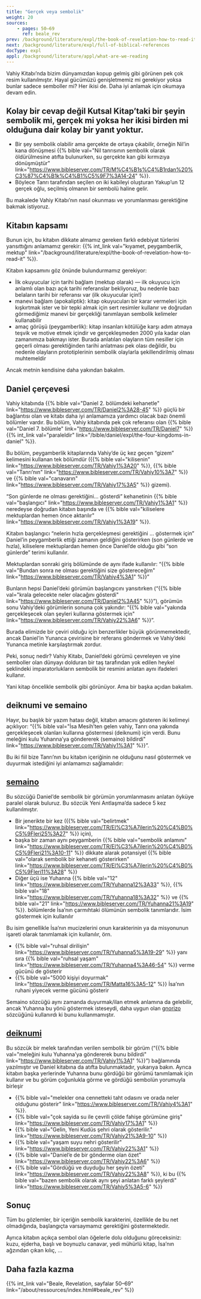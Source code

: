 ```yaml
---
title: "Gerçek veya sembolik"
weight: 20
sources:
    - pages: 50–69
      ref: beale_rev
prev: /background/literature/expl/the-book-of-revelation-how-to-read-it
next: /background/literature/expl/full-of-biblical-references
docType: expl
appl: /background/literature/appl/what-are-we-reading
---
```


Vahiy Kitabı’nda bizim dünyamızdan kopup gelmiş gibi görünen pek çok resim kullanılmıştır. Hayal gücümüzü genişletmemiz mi gerekiyor yoksa bunlar sadece semboller mi? Her ikisi de. Daha iyi anlamak için okumaya devam edin.

## Kolay bir cevap değil Kutsal Kitap’taki bir şeyin sembolik mi, gerçek mi yoksa her ikisi birden mi olduğuna dair kolay bir yanıt yoktur.

<a name="d073"></a>
- Bir şey sembolik olabilir ama gerçekte de ortaya çıkabilir, örneğin Nil’in kana dönüşmesi {{% bible val="Nil tanrısının sembolik olarak öldürülmesine atıfta bulunurken, su gerçekte kan gibi kırmızıya dönüşmüştür" link="https://www.bibleserver.com/TR/M%C4%B1s%C4%B1rdan%20%C3%87%C4%B1k%C4%B1%C5%9F7%3A14-24" %}}.
- Böylece Tanrı tarafından seçilen on iki kabileyi oluşturan Yakup’un 12 gerçek oğlu, seçilmiş olmanın bir sembolü haline gelir.

Bu makalede Vahiy Kitabı’nın nasıl okunması ve yorumlanması gerektiğine bakmak istiyoruz.

## Kitabın kapsamı

<a name="1fc1"></a>
Bunun için, bu kitabın dikkate almamız gereken farklı edebiyat türlerini yansıttığını anlamamız gerekir: {{% int_link val="kıyamet, peygamberlik, mektup" link="/background/literature/expl/the-book-of-revelation-how-to-read-it" %}}.

Kitabın kapsamını göz önünde bulundurmamız gerekiyor:

- İlk okuyucular için tarihi bağlam (mektup olarak) — ilk okuyucu için anlamlı olan bazı açık tarihi referanslar bekliyoruz, bu nedenle bazı belaların tarihi bir referansı var (ilk okuyucular için!)
- manevi bağlam (apokaliptik): kitap okuyucuları bir karar vermeleri için kışkırtmak ister ve bir tepki almak için sert resimler kullanır ve doğrudan görmediğimiz manevi bir gerçekliği tanımlayan sembolik kelimeler kullanabilir
- amaç görüşü (peygamberlik): kitap insanları kötülüğe karşı adım atmaya teşvik ve motive etmek içindir ve gerçekleşmeden 2000 yıla kadar olan zamanımıza bakmayı ister. Burada anlatılan olayların tüm nesiller için geçerli olması gerektiğinden tarihi anlatması pek olası değildir, bu nedenle olayların prototiplerinin sembolik olaylarla şekillendirilmiş olması muhtemeldir

Ancak metnin kendisine daha yakından bakalım.

## Daniel çerçevesi

<a name="6075"></a>
Vahiy kitabında {{% bible val="Daniel 2. bölümdeki kehanetle" link="https://www.bibleserver.com/TR/Daniel2%3A28-45" %}} güçlü bir bağlantısı olan ve kitabı daha iyi anlamamıza yardımcı olacak bazı önemli bölümler vardır. Bu bölüm, Vahiy kitabında pek çok referansı olan {{% bible val="Daniel 7. bölümle" link="https://www.bibleserver.com/TR/Daniel7" %}} {{% int_link val="paraleldir" link="/bible/daniel/expl/the-four-kingdoms-in-daniel" %}}.

Bu bölüm, peygamberlik kitaplarında Vahiy’de üç kez geçen “gizem” kelimesini kullanan tek bölümdür ({{% bible val="kilisenin" link="https://www.bibleserver.com/TR/Vahiy1%3A20" %}}, {{% bible val="Tanrı’nın" link="https://www.bibleserver.com/TR/Vahiy10%3A7" %}} ve {{% bible val="canavarın" link="https://www.bibleserver.com/TR/Vahiy17%3A5" %}} gizemi).

“Son günlerde ne olması gerektiğini… gösterdi” kehanetinin {{% bible val="başlangıcı" link="https://www.bibleserver.com/TR/Vahiy1%3A1" %}} neredeyse doğrudan kitabın başında ve {{% bible val="kiliselere mektuplardan hemen önce aktarılır" link="https://www.bibleserver.com/TR/Vahiy1%3A19" %}}.

Kitabın başlangıcı “nelerin hızla gerçekleşmesi gerektiğini … göstermek için” Daniel’in peygamberlik ettiği zamanın geldiğini gösterirken (son günlerde ve hızla), kiliselere mektuplardan hemen önce Daniel’de olduğu gibi “son günlerde” terimi kullanılır.

Mektuplardan sonraki giriş bölümünde de aynı ifade kullanılır: “{{% bible val="Bundan sonra ne olması gerektiğini size göstereceğim" link="https://www.bibleserver.com/TR/Vahiy4%3A1" %}}”

Bunların hepsi Daniel’deki görümün başlangıcını yansıtırken (“{{% bible val="krala gelecekte neler olacağını gösterdi" link="https://www.bibleserver.com/TR/Daniel2%3A45" %}}”), görümün sonu Vahiy’deki görümlerin sonuna çok yakındır: “{{% bible val="yakında gerçekleşecek olan şeyleri kullarına göstermek için" link="https://www.bibleserver.com/TR/Vahiy22%3A6" %}}”.

Burada elimizde bir çeviri olduğu için benzerlikler büyük görünmemektedir, ancak Daniel’in Yunanca çevirisine bir referans göndermek ve Vahiy’deki Yunanca metinle karşılaştırmak zordur.

Peki, sonuç nedir? Vahiy Kitabı, Daniel’deki görümü çevreleyen ve yine semboller olan dünyayı dolduran bir taş tarafından yok edilen heykel şeklindeki imparatorlukların sembolik bir resmini anlatan aynı ifadeleri kullanır.

Yani kitap öncelikle sembolik gibi görünüyor. Ama bir başka açıdan bakalım.

## deiknumi ve semaino

<a name="0cc8"></a>
Hayır, bu başlık bir yazım hatası değil, kitabın amacını gösteren iki kelimeyi açıklıyor: “{{% bible val="İsa Mesih’ten gelen vahiy, Tanrı ona yakında gerçekleşecek olanları kullarına göstermesi (deiknumi) için verdi. Bunu meleğini kulu Yuhanna’ya göndererek (semaino) bildirdi" link="https://www.bibleserver.com/TR/Vahiy1%3A1" %}}”.

Bu iki fiil bize Tanrı’nın bu kitabın içeriğinin ne olduğunu nasıl göstermek ve duyurmak istediğini iyi anlamamızı sağlamalıdır:

## [semaino](https://biblehub.com/greek/4591.htm)

<a name="a772"></a>
Bu sözcüğü Daniel’de sembolik bir görümün yorumlanmasını anlatan öyküye paralel olarak buluruz. Bu sözcük Yeni Antlaşma’da sadece 5 kez kullanılmıştır.

- Bir jenerikte bir kez ({{% bible val="belirtmek" link="https://www.bibleserver.com/TR/El%C3%A7ilerin%20%C4%B0%C5%9Fleri25%3A27" %}} için),
- başka bir zaman aynı peygamberin {{% bible val="sembolik anlamını" link="https://www.bibleserver.com/TR/El%C3%A7ilerin%20%C4%B0%C5%9Fleri21%3A10-11" %}} dikkate alarak potansiyel {{% bible val="olarak sembolik bir kehaneti gösterirken" link="https://www.bibleserver.com/TR/El%C3%A7ilerin%20%C4%B0%C5%9Fleri11%3A28" %}}
- Diğer üçü ise Yuhanna {{% bible val="12" link="https://www.bibleserver.com/TR/Yuhanna12%3A33" %}}, {{% bible val="18" link="https://www.bibleserver.com/TR/Yuhanna18%3A32" %}} ve {{% bible val="21" link="https://www.bibleserver.com/TR/Yuhanna21%3A19" %}}. bölümlerde İsa’nın çarmıhtaki ölümünün sembolik tanımlarıdır. İsim göstermek için kullanılır

Bu isim genellikle İsa’nın mucizelerini onun karakterinin ya da misyonunun işareti olarak tanımlamak için kullanılır, örn.

- {{% bible val="ruhsal dirilişin" link="https://www.bibleserver.com/TR/Yuhanna5%3A19-29" %}} yanı sıra {{% bible val="ruhsal yaşam" link="https://www.bibleserver.com/TR/Yuhanna4%3A46-54" %}} verme gücünü de gösterir
- {{% bible val="5000 kişiyi doyurmak" link="https://www.bibleserver.com/TR/Matta16%3A5-12" %}} İsa’nın ruhani yiyecek verme gücünü gösterir

Semaino sözcüğü aynı zamanda duyurmak/ilan etmek anlamına da gelebilir, ancak Yuhanna bu yönü göstermek isteseydi, daha uygun olan [gnorizo](https://biblehub.com/greek/1107.htm) sözcüğünü kullanırdı ki bunu kullanmamıştır.

## [deiknumi](https://biblehub.com/greek/1166.htm)

<a name="711f"></a>
Bu sözcük bir melek tarafından verilen sembolik bir görüm (“{{% bible val="meleğini kulu Yuhanna’ya göndererek bunu bildirdi" link="https://www.bibleserver.com/TR/Vahiy1%3A1" %}}”) bağlamında yazılmıştır ve Daniel kitabına da atıfta bulunmaktadır, yukarıya bakın. Ayrıca kitabın başka yerlerinde Yuhanna bunu gördüğü bir görümü tanımlamak için kullanır ve bu görüm çoğunlukla görme ve gördüğü sembolün yorumuyla birleşir

- {{% bible val="melekler ona cennetteki taht odasını ve orada neler olduğunu gösterir" link="https://www.bibleserver.com/TR/Vahiy4%3A1" %}}.
- {{% bible val="çok sayida su i̇le çevri̇li̇ çölde fahi̇şe görümüne gi̇ri̇ş" link="https://www.bibleserver.com/TR/Vahiy17%3A1" %}}
- {{% bible val="Gelin, Yeni Kudüs şehri olarak gösterilir." link="https://www.bibleserver.com/TR/Vahiy21%3A9-10" %}}
- {{% bible val="yaşam suyu nehri gösterilir" link="https://www.bibleserver.com/TR/Vahiy22%3A1" %}}
- {{% bible val="Daniel’e de bir gönderme olan özet" link="https://www.bibleserver.com/TR/Vahiy22%3A6" %}}
- {{% bible val="Gördüğü ve duyduğu her şeyin özeti" link="https://www.bibleserver.com/TR/Vahiy22%3A8" %}}, ki bu {{% bible val="bazen sembolik olarak aynı şeyi anlatan farklı şeylerdi" link="https://www.bibleserver.com/TR/Vahiy5%3A5-6" %}}

## Sonuç

<a name="dbba"></a>
Tüm bu gözlemler, bir içeriğin sembolik karakterini, özellikle de bu net olmadığında, başlangıçta varsaymamız gerektiğini göstermektedir.

Ayrıca kitabın açıkça sembol olan öğelerle dolu olduğunu göreceksiniz: kuzu, ejderha, başlı ve boynuzlu canavar, yedi mühürlü kitap, İsa’nın ağzından çıkan kılıç, …

## Daha fazla kazma

{{% int_link val="Beale, Revelation, sayfalar 50–69" link="/about/ressources/index.html#beale_rev" %}}

